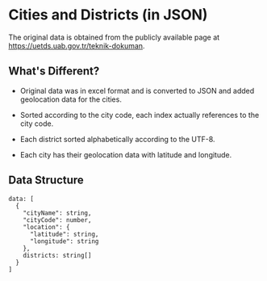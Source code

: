 # Cities and Districts (in JSON)

The original data is obtained from the publicly available page at <a href="https://uetds.uab.gov.tr/teknik-dokuman">https://uetds.uab.gov.tr/teknik-dokuman</a>.

## What's Different?

- Original data was in excel format and is converted to JSON and added geolocation data for the cities.

- Sorted according to the city code, each index actually references to the city code.

- Each district sorted alphabetically according to the UTF-8.

- Each city has their geolocation data with latitude and longitude.

## Data Structure

```
data: [
  {
    "cityName": string,
    "cityCode": number,
    "location": {
      "latitude": string,
      "longitude": string
    },
    districts: string[]
  }
]
```
